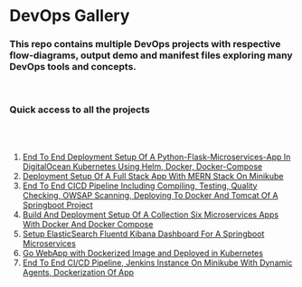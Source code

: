 # DevOps Gallery

### This repo contains multiple DevOps projects with respective flow-diagrams, output demo and manifest files exploring many DevOps tools and concepts.

<br>

### Quick access to all the projects

<br>

<br>

1. [End To End Deployment Setup Of A Python-Flask-Microservices-App In DigitalOcean Kubernetes Using Helm, Docker, Docker-Compose](./projects/python-flask-microservices-project/README.md)
1. [Deployment Setup Of A Full Stack App With MERN Stack On Minikube](./projects/multi-cont-deploy/README.md)
1. [End To End CICD Pipeline Including Compiling, Testing, Quality Checking, OWSAP Scanning, Deploying To Docker And Tomcat Of A Springboot Project](./projects/java-e2e-deployment-project/)
1. [Build And Deployment Setup Of A Collection Six Microservices Apps With Docker And Docker Compose](./projects/six-microservices-deployment-project/)
1. [Setup ElasticSearch Fluentd Kibana Dashboard For A Springboot Microservices](./projects/efk-springboot-project/README.md)
1. [Go WebApp with Dockerized Image and Deployed in Kubernetes](./03-devops-project/README.md)
1. [End To End CI/CD Pipeline, Jenkins Instance On Minikube With Dynamic Agents, Dockerization Of App](./04-devops-project/README.md)